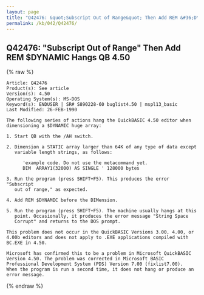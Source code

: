 ```yaml
---
layout: page
title: "Q42476: &quot;Subscript Out of Range&quot; Then Add REM &#36;DYNAMIC Hangs QB 4.50"
permalink: /kb/042/Q42476/
---
```


## Q42476: &quot;Subscript Out of Range&quot; Then Add REM &#36;DYNAMIC Hangs QB 4.50

{% raw %}

	Article: Q42476
	Product(s): See article
	Version(s): 4.50
	Operating System(s): MS-DOS
	Keyword(s): ENDUSER | SR# S890228-60 buglist4.50 | mspl13_basic
	Last Modified: 26-FEB-1990
	
	The following series of actions hang the QuickBASIC 4.50 editor when
	dimensioning a $DYNAMIC huge array:
	
	1. Start QB with the /AH switch.
	
	2. Dimension a STATIC array larger than 64K of any type of data except
	   variable length strings, as follows:
	
	      'example code. Do not use the metacommand yet.
	      DIM  ARRAY1(32000) AS SINGLE ' 128000 bytes
	
	3. Run the program (press SHIFT+F5). This produces the error "Subscript
	   out of range," as expected.
	
	4. Add REM $DYNAMIC before the DIMension.
	
	5. Run the program (press SHIFT+F5). The machine usually hangs at this
	   point. Occasionally, it produces the error message "String Space
	   Corrupt" and returns to the DOS prompt.
	
	This problem does not occur in the QuickBASIC Versions 3.00, 4.00, or
	4.00b editors and does not apply to .EXE applications compiled with
	BC.EXE in 4.50.
	
	Microsoft has confirmed this to be a problem in Microsoft QuickBASIC
	Version 4.50. The problem was corrected in Microsoft BASIC
	Professional Development System (PDS) Version 7.00 (fixlist7.00).
	When the program is run a second time, it does not hang or produce an
	error message.

{% endraw %}
